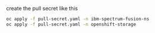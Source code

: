 create the pull secret like this

```sh
oc apply -f pull-secret.yaml -n ibm-spectrum-fusion-ns
oc apply -f pull-secret.yaml -n openshift-storage
```
